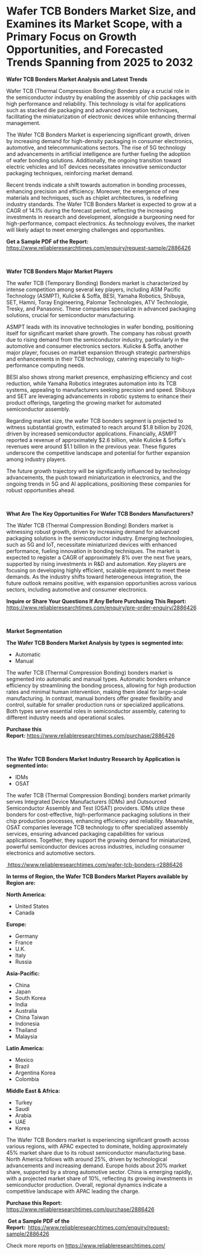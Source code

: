 <p><h1>Wafer TCB Bonders Market Size, and Examines its Market Scope, with a Primary Focus on Growth Opportunities, and Forecasted Trends Spanning from 2025 to 2032</h1></p><p><strong>Wafer TCB Bonders Market Analysis and Latest Trends</strong></p>
<p><p>Wafer TCB (Thermal Compression Bonding) Bonders play a crucial role in the semiconductor industry by enabling the assembly of chip packages with high performance and reliability. This technology is vital for applications such as stacked die packaging and advanced integration techniques, facilitating the miniaturization of electronic devices while enhancing thermal management.</p><p>The Wafer TCB Bonders Market is experiencing significant growth, driven by increasing demand for high-density packaging in consumer electronics, automotive, and telecommunications sectors. The rise of 5G technology and advancements in artificial intelligence are further fueling the adoption of wafer bonding solutions. Additionally, the ongoing transition toward electric vehicles and IoT devices necessitates innovative semiconductor packaging techniques, reinforcing market demand.</p><p>Recent trends indicate a shift towards automation in bonding processes, enhancing precision and efficiency. Moreover, the emergence of new materials and techniques, such as chiplet architectures, is redefining industry standards. The Wafer TCB Bonders Market is expected to grow at a CAGR of 14.1% during the forecast period, reflecting the increasing investments in research and development, alongside a burgeoning need for high-performance, compact electronics. As technology evolves, the market will likely adapt to meet emerging challenges and opportunities.</p></p>
<p><strong>Get a Sample PDF of the Report:&nbsp;</strong> <a href="https://www.reliableresearchtimes.com/enquiry/request-sample/2886426?utm_campaign=3320&utm_medium=2&utm_source=Github&utm_content=ia&utm_term=13032025&utm_id=wafer-tcb-bonders">https://www.reliableresearchtimes.com/enquiry/request-sample/2886426</a></p>
<p>&nbsp;</p>
<p><strong>Wafer TCB Bonders Major Market Players</strong></p>
<p><p>The wafer TCB (Temporary Bonding) Bonders market is characterized by intense competition among several key players, including ASM Pacific Technology (ASMPT), Kulicke & Soffa, BESI, Yamaha Robotics, Shibuya, SET, Hamni, Toray Engineering, Palomar Technologies, ATV Technologie, Tresky, and Panasonic. These companies specialize in advanced packaging solutions, crucial for semiconductor manufacturing.</p><p>ASMPT leads with its innovative technologies in wafer bonding, positioning itself for significant market share growth. The company has robust growth due to rising demand from the semiconductor industry, particularly in the automotive and consumer electronics sectors. Kulicke & Soffa, another major player, focuses on market expansion through strategic partnerships and enhancements in their TCB technology, catering especially to high-performance computing needs.</p><p>BESI also shows strong market presence, emphasizing efficiency and cost reduction, while Yamaha Robotics integrates automation into its TCB systems, appealing to manufacturers seeking precision and speed. Shibuya and SET are leveraging advancements in robotic systems to enhance their product offerings, targeting the growing market for automated semiconductor assembly.</p><p>Regarding market size, the wafer TCB bonders segment is projected to witness substantial growth, estimated to reach around $1.8 billion by 2026, driven by increased semiconductor applications. Financially, ASMPT reported a revenue of approximately $2.6 billion, while Kulicke & Soffa's revenues were around $1.1 billion in the previous year. These figures underscore the competitive landscape and potential for further expansion among industry players.</p><p>The future growth trajectory will be significantly influenced by technology advancements, the push toward miniaturization in electronics, and the ongoing trends in 5G and AI applications, positioning these companies for robust opportunities ahead.</p></p>
<p>&nbsp;</p>
<p><strong>What Are The Key Opportunities For Wafer TCB Bonders Manufacturers?</strong></p>
<p><p>The Wafer TCB (Thermal Compression Bonding) Bonders market is witnessing robust growth, driven by increasing demand for advanced packaging solutions in the semiconductor industry. Emerging technologies, such as 5G and IoT, necessitate miniaturized devices with enhanced performance, fueling innovation in bonding techniques. The market is expected to register a CAGR of approximately 8% over the next five years, supported by rising investments in R&D and automation. Key players are focusing on developing highly efficient, scalable equipment to meet these demands. As the industry shifts toward heterogeneous integration, the future outlook remains positive, with expansion opportunities across various sectors, including automotive and consumer electronics.</p></p>
<p><strong>Inquire or Share Your Questions If Any Before Purchasing This Report:</strong> <a href="https://www.reliableresearchtimes.com/enquiry/pre-order-enquiry/2886426?utm_campaign=3320&utm_medium=2&utm_source=Github&utm_content=ia&utm_term=13032025&utm_id=wafer-tcb-bonders">https://www.reliableresearchtimes.com/enquiry/pre-order-enquiry/2886426</a></p>
<p>&nbsp;</p>
<p><strong>Market Segmentation</strong></p>
<p><strong>The Wafer TCB Bonders Market Analysis by types is segmented into:</strong></p>
<p><ul><li>Automatic</li><li>Manual</li></ul></p>
<p><p>The wafer TCB (Thermal Compression Bonding) bonders market is segmented into automatic and manual types. Automatic bonders enhance efficiency by streamlining the bonding process, allowing for high production rates and minimal human intervention, making them ideal for large-scale manufacturing. In contrast, manual bonders offer greater flexibility and control, suitable for smaller production runs or specialized applications. Both types serve essential roles in semiconductor assembly, catering to different industry needs and operational scales.</p></p>
<p><strong>Purchase this Report:&nbsp;</strong><a href="https://www.reliableresearchtimes.com/purchase/2886426?utm_campaign=3320&utm_medium=2&utm_source=Github&utm_content=ia&utm_term=13032025&utm_id=wafer-tcb-bonders">https://www.reliableresearchtimes.com/purchase/2886426</a></p>
<p>&nbsp;</p>
<p><strong>The Wafer TCB Bonders Market Industry Research by Application is segmented into:</strong></p>
<p><ul><li>IDMs</li><li>OSAT</li></ul></p>
<p><p>The wafer TCB (Thermal Compression Bonding) bonders market primarily serves Integrated Device Manufacturers (IDMs) and Outsourced Semiconductor Assembly and Test (OSAT) providers. IDMs utilize these bonders for cost-effective, high-performance packaging solutions in their chip production processes, enhancing efficiency and reliability. Meanwhile, OSAT companies leverage TCB technology to offer specialized assembly services, ensuring advanced packaging capabilities for various applications. Together, they support the growing demand for miniaturized, powerful semiconductor devices across industries, including consumer electronics and automotive sectors.</p></p>
<p><a href="https://www.reliableresearchtimes.com/wafer-tcb-bonders-r2886426?utm_campaign=3320&utm_medium=2&utm_source=Github&utm_content=ia&utm_term=13032025&utm_id=wafer-tcb-bonders">&nbsp;https://www.reliableresearchtimes.com/wafer-tcb-bonders-r2886426</a></p>
<p><strong>In terms of Region, the Wafer TCB Bonders Market Players available by Region are:</strong></p>
<p>
    <p> <strong> North America: </strong>
        <ul>
            <li>United States</li>
            <li>Canada</li>
        </ul>
        </p> 
    <p> <strong> Europe: </strong>
        <ul>
            <li>Germany</li>
            <li>France</li>
            <li>U.K.</li>
            <li>Italy</li>
            <li>Russia</li>
        </ul>
        </p> 
    <p> <strong> Asia-Pacific: </strong>
        <ul>
            <li>China</li>
            <li>Japan</li>
            <li>South Korea</li>
            <li>India</li>
            <li>Australia</li>
            <li>China Taiwan</li>
            <li>Indonesia</li>
            <li>Thailand</li>
            <li>Malaysia</li>
        </ul>
        </p> 
    <p> <strong> Latin America: </strong>
        <ul>
            <li>Mexico</li>
            <li>Brazil</li>
            <li>Argentina Korea</li>
            <li>Colombia</li>
        </ul>
        </p> 
    <p> <strong> Middle East & Africa: </strong>
        <ul>
            <li>Turkey</li>
            <li>Saudi</li>
            <li>Arabia</li>
            <li>UAE</li>
            <li>Korea</li>
        </ul>
    </p>
    </p>
<p><p>The Wafer TCB Bonders market is experiencing significant growth across various regions, with APAC expected to dominate, holding approximately 45% market share due to its robust semiconductor manufacturing base. North America follows with around 25%, driven by technological advancements and increasing demand. Europe holds about 20% market share, supported by a strong automotive sector. China is emerging rapidly, with a projected market share of 10%, reflecting its growing investments in semiconductor production. Overall, regional dynamics indicate a competitive landscape with APAC leading the charge.</p></p>
<p><strong>Purchase this Report: </strong><a href="https://www.reliableresearchtimes.com/purchase/2886426?utm_campaign=3320&utm_medium=2&utm_source=Github&utm_content=ia&utm_term=13032025&utm_id=wafer-tcb-bonders">https://www.reliableresearchtimes.com/purchase/2886426</a></p>
<p>&nbsp;<strong>Get a Sample PDF of the Report:&nbsp;&nbsp;</strong><a href="https://www.reliableresearchtimes.com/enquiry/request-sample/2886426?utm_campaign=3320&utm_medium=2&utm_source=Github&utm_content=ia&utm_term=13032025&utm_id=wafer-tcb-bonders">https://www.reliableresearchtimes.com/enquiry/request-sample/2886426</a></p>
<p><strong></strong></p>
<p>Check more reports on <a href="https://www.reliableresearchtimes.com/?utm_campaign=3320&utm_medium=2&utm_source=Github&utm_content=ia&utm_term=13032025&utm_id=wafer-tcb-bonders">https://www.reliableresearchtimes.com/</a></p>